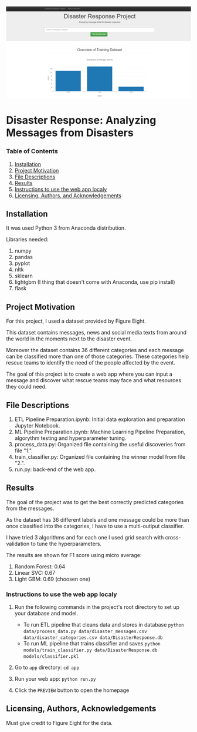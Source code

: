 ![Banner](https://github.com/italocosilva/disaster-response/blob/9295f02f7262a1bd5fa5bcf9bbb4f83bf82bce3e/app/home-page.png)

# Disaster Response: Analyzing Messages from Disasters

### Table of Contents

1. [Installation](#installation)
2. [Project Motivation](#motivation)
3. [File Descriptions](#files)
4. [Results](#results)
5. [Instructions to use the web app localy](#instructions)
6. [Licensing, Authors, and Acknowledgements](#licensing)

## Installation <a name="installation"></a>

It was used Python 3 from Anaconda distribution.

Libraries needed:
1. numpy
2. pandas
3. pyplot
4. nltk
5. sklearn
6. lightgbm (I thing that doesn't come with Anaconda, use pip install)
7. flask

## Project Motivation<a name="motivation"></a>

For this project, I used a dataset provided by Figure Eight.

This dataset contains messages, news and social media texts from around the world in the moments next to the disaster event. 

Moreover the dataset contains 36 different categories and each message can be classified more than one of those categories. These categories help rescue teams to identify the need of the people affected by the event.

The goal of this project is to create a web app where you can input a message and discover what rescue teams may face and what resources they could need.

## File Descriptions <a name="files"></a>

1. ETL Pipeline Preparation.ipynb: Initial data exploration and preparation Jupyter Notebook.
2. ML Pipeline Preparation.ipynb: Machine Learning Pipeline Preparation, algorythm testing and hyperparameter tuning.
3. process_data.py: Organized file containing the useful discoveries from file "1.".
4. train_classifier.py: Organized file containing the winner model from file "2.".
5. run.py: back-end of the web app.

## Results<a name="results"></a>

The goal of the project was to get the best correctly predicted categories from the messages.

As the dataset has 36 different labels and one message could be more than once classified into the categories, I have to use a multi-outiput classifier.

I have tried 3 algorithms and for each one I used grid search with cross-validation to tune the hyperparameters.

The results are shown for F1 score using micro average:
1. Random Forest: 0.64
2. Linear SVC: 0.67
3. Light GBM: 0.69 (choosen one)

### Instructions to use the web app localy<a name="instructions"></a>
1. Run the following commands in the project's root directory to set up your database and model.

    - To run ETL pipeline that cleans data and stores in database
        `python data/process_data.py data/disaster_messages.csv data/disaster_categories.csv data/DisasterResponse.db`
    - To run ML pipeline that trains classifier and saves
        `python models/train_classifier.py data/DisasterResponse.db models/classifier.pkl`

2. Go to `app` directory: `cd app`

3. Run your web app: `python run.py`

4. Click the `PREVIEW` button to open the homepage

## Licensing, Authors, Acknowledgements<a name="licensing"></a>

Must give credit to Figure Eight for the data.
